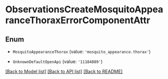 # ObservationsCreateMosquitoAppearanceThoraxErrorComponentAttr


## Enum

* `MosquitoAppearanceThorax` (value: `'mosquito_appearance.thorax'`)

* `UnknownDefaultOpenApi` (value: `'11184809'`)

[[Back to Model list]](../README.md#documentation-for-models) [[Back to API list]](../README.md#documentation-for-api-endpoints) [[Back to README]](../README.md)
